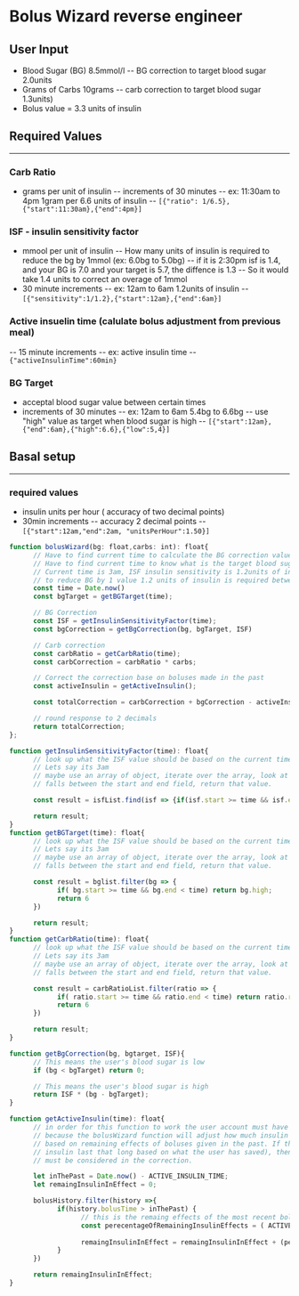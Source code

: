 # Bolus Wizard reverse engineer
User Input
---
- Blood Sugar (BG) 8.5mmol/l 
-- BG correction to target blood sugar 2.0units
- Grams of Carbs 10grams
-- carb correction to target blood sugar 1.3units)
- Bolus value = 3.3 units of insulin
## Required Values
---
### Carb Ratio
- grams per unit of insulin
-- increments of 30 minutes
-- ex: 11:30am to 4pm 1gram per 6.6 units of insulin
-- `[{"ratio": 1/6.5},{"start":11:30am},{"end":4pm}]`
### ISF - insulin sensitivity factor
- mmool per unit of insulin
-- How many units of insulin is required to reduce the bg by 1mmol (ex: 6.0bg to 5.0bg)
-- if it is 2:30pm isf is 1.4, and your BG is 7.0 and your target is 5.7, the diffence is 1.3
-- So it would take 1.4 units to correct an overage of 1mmol
- 30 minute increments
-- ex: 12am to 6am 1.2units of insulin
-- `[{"sensitivity":1/1.2},{"start":12am},{"end":6am}]`
### Active insuelin time (calulate bolus adjustment from previous meal)
-- 15 minute increments
-- ex: active insulin time
-- `{"activeInsulinTime":60min}`
### BG Target
- acceptal blood sugar value between certain times
- increments of 30 minutes
-- ex: 12am to 6am 5.4bg to 6.6bg
-- use "high" value as target when blood sugar is high
-- `[{"start":12am},{"end":6am},{"high":6.6},{"low":5,4}]`

## Basal setup
---
### required values
- insulin units per hour ( accuracy of two decimal points)
- 30min increments
-- accuracy 2 decimal points
-- `[{"start":12am,"end":2am, "unitsPerHour":1.50}]`

```typescript
function bolusWizard(bg: float,carbs: int): float{
      // Have to find current time to calculate the BG correction value...
      // Have to find current time to know what is the target blood sugar value
      // Current time is 3am, ISF insulin sensitivity is 1.2units of insulin
      // to reduce BG by 1 value 1.2 units of insulin is required between 12am and 3am
      const time = Date.now()
      const bgTarget = getBGTarget(time);

      // BG Correction
      const ISF = getInsulinSensitivityFactor(time);
      const bgCorrection = getBgCorrection(bg, bgTarget, ISF)

      // Carb correction
      const carbRatio = getCarbRatio(time);
      const carbCorrection = carbRatio * carbs;

      // Correct the correction base on boluses made in the past
      const activeInsulin = getActiveInsulin();

      const totalCorrection = carbCorrection + bgCorrection - activeInsulin;

      // round response to 2 decimals
      return totalCorrection;
};

function getInsulinSensitivityFactor(time): float{
      // look up what the ISF value should be based on the current time the function is being called
      // Lets say its 3am
      // maybe use an array of object, iterate over the array, look at each position , and if the current time
      // falls between the start and end field, return that value.

      const result = isfList.find(isf => {if(isf.start >= time && isf.end > time) return isf.sensitivity;})

      return result;
}
function getBGTarget(time): float{
      // look up what the ISF value should be based on the current time the function is being called
      // Lets say its 3am
      // maybe use an array of object, iterate over the array, look at each position , and if the current time
      // falls between the start and end field, return that value.

      const result = bglist.filter(bg => {
            if( bg.start >= time && bg.end < time) return bg.high;
            return 6
      })

      return result;
}
function getCarbRatio(time): float{
      // look up what the ISF value should be based on the current time the function is being called
      // Lets say its 3am
      // maybe use an array of object, iterate over the array, look at each position , and if the current time
      // falls between the start and end field, return that value.

      const result = carbRatioList.filter(ratio => {
            if( ratio.start >= time && ratio.end < time) return ratio.ratio;
            return 6
      })

      return result;
}

function getBgCorrection(bg, bgtarget, ISF){
      // This means the user's blood sugar is low
      if (bg < bgTarget) return 0;

      // This means the user's blood sugar is high
      return ISF * (bg - bgTarget);
}

function getActiveInsulin(time): float{
      // in order for this function to work the user account must have previous saved history.
      // because the bolusWizard function will adjust how much insulin must be given for a high blood sugar correction
      // based on remaining effects of boluses given in the past. If there has been no bolus in the last 2hours (if the users
      // insulin last that long based on what the user has saved), then any bolus that has been mae with in the those two hours
      // must be considered in the correction.

      let inThePast = Date.now() - ACTIVE_INSULIN_TIME;
      let remaingInsulinInEffect = 0;

      bolusHistory.filter(history =>{
            if(history.bolusTime > inThePast) {
                  // this is the remaing effects of the most recent bolus
                  const perecentageOfRemainingInsulinEffects = ( ACTIVE_INSULIN_TIME - (history.bolusTime - inThePast)) / ACTIVE_INSULIN_TIME;
                  
                  remaingInsulinInEffect = remaingInsulinInEffect + (perecentageOfRemainingInsulinEffects * hitsory.bolus);
            }
      })

      return remaingInsulinInEffect;
}
```